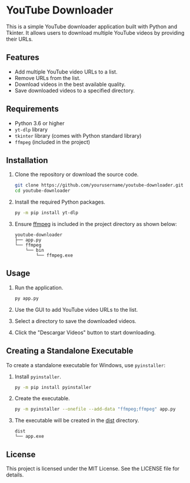 # YouTube Downloader

This is a simple YouTube downloader application built with Python and Tkinter. It allows users to download multiple YouTube videos by providing their URLs.

## Features

- Add multiple YouTube video URLs to a list.
- Remove URLs from the list.
- Download videos in the best available quality.
- Save downloaded videos to a specified directory.

## Requirements

- Python 3.6 or higher
- `yt-dlp` library
- `tkinter` library (comes with Python standard library)
- `ffmpeg` (included in the project)

## Installation

1. Clone the repository or download the source code.

    ```sh
    git clone https://github.com/yourusername/youtube-downloader.git
    cd youtube-downloader
    ```

2. Install the required Python packages.

    ```sh
    py -m pip install yt-dlp
    ```

3. Ensure [ffmpeg](http://_vscodecontentref_/0) is included in the project directory as shown below:

    ```filetree
    youtube-downloader
    ├── app.py
    └── ffmpeg
        └── bin
            └── ffmpeg.exe
    ```

## Usage

1. Run the application.

    ```sh
    py app.py
    ```

2. Use the GUI to add YouTube video URLs to the list.
3. Select a directory to save the downloaded videos.
4. Click the "Descargar Videos" button to start downloading.

## Creating a Standalone Executable

To create a standalone executable for Windows, use `pyinstaller`:

1. Install `pyinstaller`.

    ```sh
    py -m pip install pyinstaller
    ```

2. Create the executable.

    ```sh
    py -m pyinstaller --onefile --add-data "ffmpeg;ffmpeg" app.py
    ```

3. The executable will be created in the [dist](http://_vscodecontentref_/1) directory.

    ```filetree
    dist
    └── app.exe
    ```

## License

This project is licensed under the MIT License. See the LICENSE file for details.